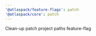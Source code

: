 ```yaml
---
'@atlaspack/feature-flags': patch
'@atlaspack/core': patch
---
```


Clean-up patch project paths feature-flag
